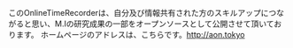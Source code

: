 このOnlineTimeRecorderは、自分及び情報共有された方のスキルアップにつながると思い、M.Iの研究成果の一部をオープンソースとして公開させて頂いております。
ホームページのアドレスは、こちらです。http://aon.tokyo
